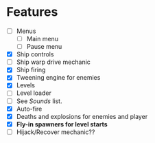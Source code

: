 # Features

- [ ] Menus
  - [ ] Main menu
  - [ ] Pause menu
- [X] Ship controls
- [ ] Ship warp drive mechanic
- [X] Ship firing
- [X] Tweening engine for enemies
- [X] Levels
- [ ] Level loader
- [ ] See *Sounds* list.
- [X] Auto-fire
- [X] Deaths and explosions for enemies and player
- [X] **Fly-in spawners for level starts**
- [ ] Hijack/Recover mechanic??
